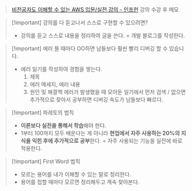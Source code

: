 > [비전공자도 이해할 수 있는 AWS 입문/실전 강의 - 인프런](https://www.inflearn.com/course/비전공자-이해할수있는-aws-입문실전/dashboard) 강의 수강 후 메모

>[!important] 강의를 다 듣고나서 스스로 구현할 수 있으려면? <br>
>- 강의를 듣고 스스로 내용을 정리하여 글을 쓴다.
>= 개발 블로그를 작성한다.

>[!important] 에러 뜰 때마다 OO하면 남들보다 훨씬 빨리 디버깅 할 수 있습니다. <br>
>- 에러 일기를 작성하여 경험을 쌓는다.
>	1. 제목 
>	2. 에러 메세지, 에러 내용
>	3. 원인 및 해결책
> 에러가 발생했을 때 모아둔 일기에서 먼저 검색 / 없으면 추가적으로 찾아서 공부하면 디버깅 속도가 남들보다 빠르다.

>[!important] 파레토의 법칙 <br>
>- **이론보다 실전을 통해서 학습**해야 한다.
>- 1부터 100까지 모두 배운다는 게 아니라 **현업에서 자주 사용하는 20%의 지식을 익힌 후에 추가적으로 공부**한다.
>= 자주 사용되는 기능을 실전에 바로 적용한다.

>[!important] First Word 법칙 <br>
>- 모르는 용어를 내가 이해할 수 있는 말로 정리한다.
>- 용어를 접할 때마다 모르면 정리해두고 계속 찾아본다.

